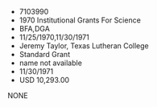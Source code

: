 * 7103990
* 1970 Institutional Grants For Science
* BFA,DGA
* 11/25/1970,11/30/1971
* Jeremy Taylor, Texas Lutheran College
* Standard Grant
*   name not available
* 11/30/1971
* USD 10,293.00

NONE